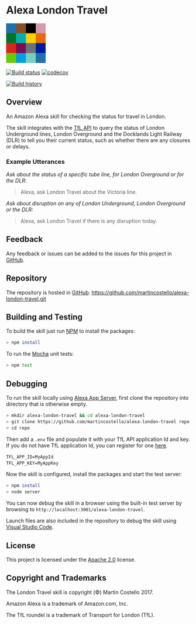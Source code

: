 # Alexa London Travel

![London Travel](./static/icon-108x108.png "London Travel")

[![Build status](https://img.shields.io/travis/martincostello/alexa-london-travel/master.svg)](https://travis-ci.org/martincostello/alexa-london-travel) [![codecov](https://codecov.io/gh/martincostello/alexa-london-travel/branch/master/graph/badge.svg)](https://codecov.io/gh/martincostello/alexa-london-travel)

[![Build history](https://buildstats.info/travisci/chart/martincostello/alexa-london-travel?branch=master&includeBuildsFromPullRequest=false)](https://travis-ci.org/martincostello/alexa-london-travel)

## Overview

An Amazon Alexa skill for checking the status for travel in London.

The skill integrates with the [TfL API](https://api.tfl.gov.uk/) to query the status of London Underground lines, London Overground and the Docklands Light Railway (DLR) to tell you their current status, such as whether there are any closures or delays.

### Example Utterances

_Ask about the status of a specific tube line, for London Overground or for the DLR_:
> Alexa, ask London Travel about the Victoria line.

_Ask about disruption on any of London Underground, London Overground or the DLR:_
> Alexa, ask London Travel if there is any disruption today.

## Feedback

Any feedback or issues can be added to the issues for this project in [GitHub](https://github.com/martincostello/alexa-london-travel/issues).

## Repository

The repository is hosted in [GitHub](https://github.com/martincostello/alexa-london-travel): https://github.com/martincostello/alexa-london-travel.git

## Building and Testing

To build the skill just run [NPM](https://www.npmjs.com/) to install the packages:

```sh
> npm install
```

To run the [Mocha](https://mochajs.org/) unit tests:

```sh
> npm test
```

## Debugging

To run the skill locally using [Alexa App Server](https://github.com/alexa-js/alexa-app-server), first clone the repository into directory that is otherwise empty.

```sh
> mkdir alexa-london-travel && cd alexa-london-travel
> git clone https://github.com/martincostello/alexa-london-travel repo
> cd repo
```

Then add a ```.env``` file and populate it with your TfL API application Id and key. If you do not have TfL application Id, you can register for one [here](https://api-portal.tfl.gov.uk/docs).

```txt
TFL_APP_ID=MyAppId
TFL_APP_KEY=MyAppKey
```

Now the skill is configured, install the packages and start the test server:

```sh
> npm install
> node server
```

You can now debug the skill in a browser using the built-in test server by browsing to ```http://localhost:3001/alexa-london-travel```.

Launch files are also included in the repository to debug the skill using [Visual Studio Code](https://code.visualstudio.com/).

## License

This project is licensed under the [Apache 2.0](http://www.apache.org/licenses/LICENSE-2.0.txt) license.

## Copyright and Trademarks

The London Travel skill is copyright (&copy;) Martin Costello 2017.

Amazon Alexa is a trademark of Amazon.com, Inc.

The TfL roundel is a trademark of Transport for London (TfL).

